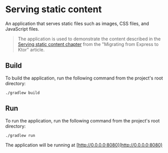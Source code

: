 # Serving static content

An application that serves static files such as images, CSS files, and JavaScript files.

>The application is used to demonstrate the content described in the [Serving static content chapter](https://ktor.io/docs/migration-from-express-js.html#static)
>from the "Migrating from Express to Ktor" article.

## Build

To build the application, run the following command from the project's root directory:

```shell
./gradlew build
```

## Run

To run the application, run the following command from the project's root directory:

```shell
./gradlew run
```

The application will be running at [http://0.0.0.0:8080](http://0.0.0.0:8080)